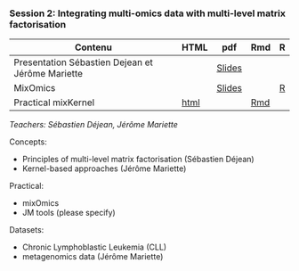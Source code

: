 ### Session 2: Integrating multi-omics data with multi-level matrix factorisation
        
| Contenu | HTML | pdf | Rmd | R |
|--------------------------------------------------|------|------|-----|-----|
| Presentation Sébastien Dejean et Jérôme Mariette |  | [Slides](../../2020/session1-2/DUBii_SD_JM.pdf) |  |
| MixOmics |  | [Slides](../../2020/session1-2/slide_mixOmics_2018.pdf) |  | [R](../../2020/session1-2/TP_mixOmics_DUBii.R) |
| Practical mixKernel | [html](TP_mixKernel_DUBii.html) |  | [Rmd](../../2020/session1-2/TP_mixKernel_DUBii.Rmd) |

*Teachers: Sébastien Déjean, Jérôme Mariette*

Concepts:

- Principles of multi-level matrix factorisation (Sébastien Déjean)
- Kernel-based approaches (Jérôme Mariette)

Practical:

- mixOmics
- JM tools (please specify)

Datasets:
- Chronic Lymphoblastic Leukemia (CLL)
- metagenomics data (Jérôme Mariette)
